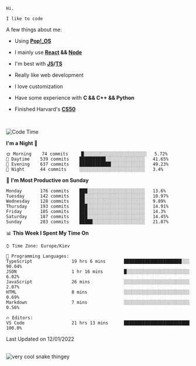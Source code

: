 ```
Hi.

I like to code
```

A few things about me:

-   Using **[Pop!\_OS](https://pop.system76.com/)**

-   I mainly use **[React](https://reactjs.org/) && [Node](https://nodejs.org/en/)**

-   I'm best with **[JS](https://www.javascript.com/)/[TS](https://www.typescriptlang.org/)**

-   Really like web development

-   I love customization

-   Have some experience with **C && C++ && Python**

-   Finished Harvard's **[CS50](https://cs50.harvard.edu)**

<br>

<!--START_SECTION:waka-->
![Code Time](http://img.shields.io/badge/Code%20Time-253%20hrs%2013%20mins-blue)

**I'm a Night 🦉** 

```text
🌞 Morning    74 commits     █░░░░░░░░░░░░░░░░░░░░░░░░   5.72% 
🌆 Daytime    539 commits    ██████████░░░░░░░░░░░░░░░   41.65% 
🌃 Evening    637 commits    ████████████░░░░░░░░░░░░░   49.23% 
🌙 Night      44 commits     ░░░░░░░░░░░░░░░░░░░░░░░░░   3.4%

```
📅 **I'm Most Productive on Sunday** 

```text
Monday       176 commits    ███░░░░░░░░░░░░░░░░░░░░░░   13.6% 
Tuesday      142 commits    ██░░░░░░░░░░░░░░░░░░░░░░░   10.97% 
Wednesday    128 commits    ██░░░░░░░░░░░░░░░░░░░░░░░   9.89% 
Thursday     193 commits    ███░░░░░░░░░░░░░░░░░░░░░░   14.91% 
Friday       185 commits    ███░░░░░░░░░░░░░░░░░░░░░░   14.3% 
Saturday     187 commits    ███░░░░░░░░░░░░░░░░░░░░░░   14.45% 
Sunday       283 commits    █████░░░░░░░░░░░░░░░░░░░░   21.87%

```


📊 **This Week I Spent My Time On** 

```text
⌚︎ Time Zone: Europe/Kiev

💬 Programming Languages: 
TypeScript               19 hrs 6 mins       ██████████████████████░░░   90.04% 
JSON                     1 hr 16 mins        █░░░░░░░░░░░░░░░░░░░░░░░░   6.02% 
JavaScript               26 mins             ░░░░░░░░░░░░░░░░░░░░░░░░░   2.07% 
HTML                     8 mins              ░░░░░░░░░░░░░░░░░░░░░░░░░   0.69% 
Markdown                 7 mins              ░░░░░░░░░░░░░░░░░░░░░░░░░   0.56%

🔥 Editors: 
VS Code                  21 hrs 13 mins      █████████████████████████   100.0%

```


 Last Updated on 12/01/2022
<!--END_SECTION:waka-->

<br>

<img title="" src="https://raw.githubusercontent.com/Trunkelis/Trunkelis/output/github-contribution-grid-snake.svg" alt="very cool snake thingey" data-align="left">
